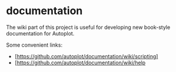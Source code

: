 # documentation

The wiki part of this project is useful for developing new book-style documentation for Autoplot.

Some convenient links:
* [https://github.com/autoplot/documentation/wiki/scripting]
* [https://github.com/autoplot/documentation/wiki/help
